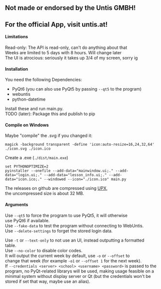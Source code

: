 ## Not made or endorsed by the Untis GMBH!
## For the official App, visit untis.at!

#### Limitations
Read-only: The API is read-only, can't do anything about that  
Weeks are limited to 5 days with 8 hours. Will change later  
The UI is atrocious: seriously it takes up 3/4 of my screen, sorry ig  

#### Installation
You need the following Dependencies:  
* PyQt6 (you can also use PyQt5 by passing `--qt5` to the program)  
* webuntis  
* python-datetime  

Install these and run main.py.  
TODO (later): Package this and publish to pip  

#### Compile on Windows
Maybe "compile" the .svg if you changed it:  
```
magick -background transparent -define 'icon:auto-resize=16,24,32,64' ./icon.svg ./icon.ico
```
Create a .exe (`./dist/main.exe`)  
```
set PYTHONOPTIMIZE=2
pyinstaller --onefile --add-data="mainwindow.ui;." --add-data="login.ui;." --add-data="lesson_info.ui;." --add-data="icon.ico;." --windowed --icon="./icon.ico" main.py
```
The releases on github are compressed using [UPX](https://upx.github.io/),  
the uncompressed size is about 32 MB.  

#### Arguments
Use `--qt5` to force the program to use PyQt5, it will otherwise  
use PyQt6 if available.  
Use `--fake-data` to test the program without connecting to WebUntis.  
Use `--delete-settings` to forget the stored login data.  

Use `-t` or `--text-only` to not use an UI, instead outputting a formatted  
table.  
Use `--no-color` to disable color codes.  
It will output the current week by default, use `-o` or `--offset` to  
change that week (for example `-o1` or `--offset 1` for the next week).  
If `--credentials <server> <school> <username> <password>` is passed to the  
program, no PyQt-related librarys will be used, making usage feasible on a  
minimal system without display server or Qt (but the credentials won't be  
stored if set that way, maybe use an alias).  
